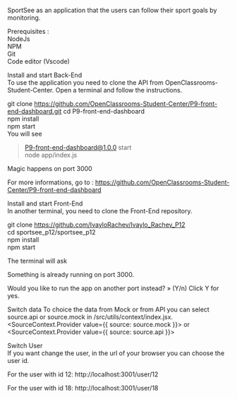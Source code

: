 SportSee as an application that the users can follow their sport goals by monitoring.

Prerequisites :                                                                                                                        
NodeJs                                                                                                                                 
NPM                                                                                                                                     
Git                                                                                                                                   
Code editor (Vscode)                                                                                                                   

Install and start Back-End                                                                                                                                                                                                                            
To use the application you need to clone the API from OpenClassrooms-Student-Center. Open a terminal and follow the instructions.

git clone https://github.com/OpenClassrooms-Student-Center/P9-front-end-dashboard.git
cd P9-front-end-dashboard                                                                                                           
npm install                                                                                                                             
npm start                                                                                                                          
You will see                                                                                         

> P9-front-end-dashboard@1.0.0 start                                                                                                   
> node app/index.js                                                                                                                    

Magic happens on port 3000

For more informations, go to : https://github.com/OpenClassrooms-Student-Center/P9-front-end-dashboard


Install and start Front-End                                                                                                            
In another terminal, you need to clone the Front-End repository.

git clone https://github.com/IvayloRachev/Ivaylo_Rachev_P12                                                                          
cd sportsee_p12/sportsee_p12                                                                                                                     
npm install                                                                                                                           
npm start                                                                                                                            

The terminal will ask                                                                                                                 

Something is already running on port 3000.

Would you like to run the app on another port instead? » (Y/n)
Click Y for yes.                                                                                                                       

Switch data
To choice the data from Mock or from API you can select source.api or source.mock in /src/utils/context/index.jsx.
<SourceContext.Provider value={{ source: source.mock }}> or <SourceContext.Provider value={{ source: source.api }}>                                                                                                       

Switch User                                                                                                                         
If you want change the user, in the url of your browser you can choose the user id.                                                   

For the user with id 12: http://localhost:3001/user/12                                                                                

For the user with id 18: http://localhost:3001/user/18                                                                                
